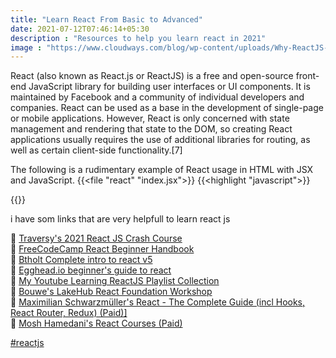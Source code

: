 ```yaml
---
title: "Learn React From Basic to Advanced"
date: 2021-07-12T07:46:14+05:30
description : "Resources to help you learn react in 2021"
image : "https://www.cloudways.com/blog/wp-content/uploads/Why-ReactJS-Should-be-a-Perfect-Choice-for-Your-Next-Front-end-Application-Banner.jpg"
---
```


React (also known as React.js or ReactJS) is a free and open-source front-end JavaScript library for building user interfaces or UI components. It is maintained by Facebook and a community of individual developers and companies. React can be used as a base in the development of single-page or mobile applications. However, React is only concerned with state management and rendering that state to the DOM, so creating React applications usually requires the use of additional libraries for routing, as well as certain client-side functionality.[7] 

The following is a rudimentary example of React usage in HTML with JSX and JavaScript. 
{{<file "react" "index.jsx">}}
{{<highlight "javascript">}}
<div id="myReactApp"></div>

<script type="text/babel">
  function Greeter(props) {
    return <h1>{props.greeting}</h1>;
  }
  let App = <Greeter greeting="Hello World!" />;
  ReactDOM.render(App, document.getElementById('myReactApp'));
</script>

{{</highlight>}}

i have som links that are very helpfull to learn react js

🌟 [Traversy's 2021 React JS Crash Course](https://youtu.be/w7ejDZ8SWv8)  
🌟 [FreeCodeCamp React Beginner Handbook](https://www.freecodecamp.org/news/react-beginner-handbook/)  
🌟 [Btholt Complete intro to react v5](https://btholt.github.io/complete-intro-to-react-v5/)  
🌟 [Egghead.io beginner's guide to react](https://egghead.io/courses/the-beginner-s-guide-to-react)  
🌟 [My Youtube Learning ReactJS Playlist Collection](https://youtube.com/playlist?list=PLXkRoCOE6vUwWuBmIU2ICkRlzdjzKhKFY)  
🌟 [Bouwe's LakeHub React Foundation Workshop](https://github.com/bouwe77/lakehub-react-foundation-workshop)  
🌟 [Maximilian Schwarzmüller's React - The Complete Guide (incl Hooks, React Router, Redux) (Paid)\]](https://www.udemy.com/course/react-the-complete-guide-incl-redux/)  
🌟 [Mosh Hamedani's React Courses (Paid)](https://codewithmosh.com/p/mastering-react)  

[#reactjs](https://hashnode.com/n/reactjs)
